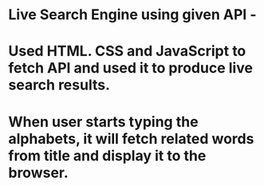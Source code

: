 # Live Search Engine using given API - 
# Used HTML. CSS and JavaScript to fetch API and used it to produce live search results.
# When user starts typing the alphabets, it will fetch related words from title and display it to the browser.
